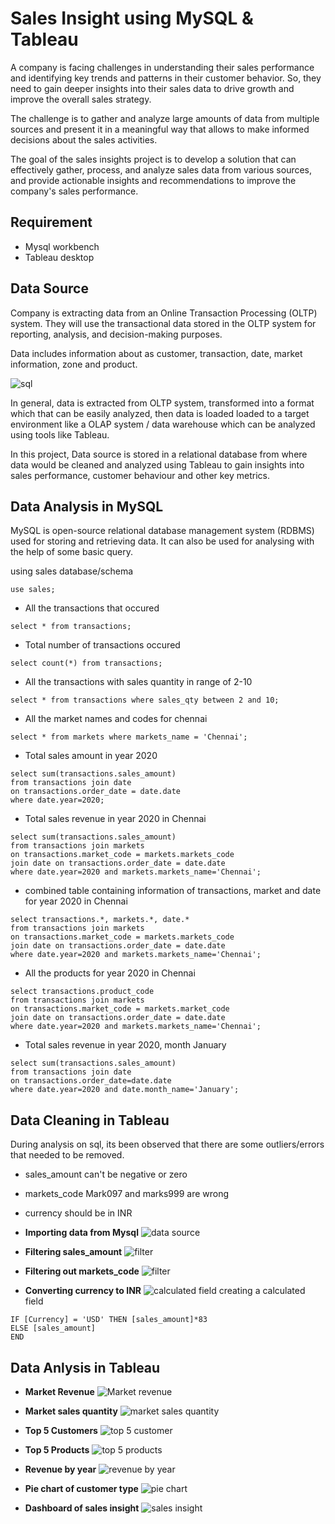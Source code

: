 
# Sales Insight using MySQL & Tableau

A company is facing challenges in understanding their sales performance and identifying key trends and patterns in their customer behavior. So, they need to gain deeper insights into their sales data to drive growth and improve the overall sales strategy. 

The challenge is to gather and analyze large amounts of data from multiple sources and present it in a meaningful way that allows to make informed decisions about the sales activities.

The goal of the sales insights project is to develop a solution that can effectively gather, process, and analyze sales data from various sources, and provide actionable insights and recommendations to improve the company's sales performance.




## Requirement

- Mysql workbench
- Tableau desktop

## Data Source

Company is extracting data from an Online Transaction Processing (OLTP) system. They will use the transactional data stored in the OLTP system for reporting, analysis, and decision-making purposes. 

Data includes information about as customer, transaction, date, market information, zone and product.

![sql](https://github.com/DragnaRR/sales-insight/assets/95096810/7ec79aa2-cb7e-4b52-a9e9-2699037b84c8)

In general, data is extracted from OLTP system, transformed into a format which that can be easily analyzed, then data is loaded loaded to a target environment like a OLAP system / data warehouse which can be analyzed using tools like Tableau.

In this project, Data source is stored in a relational database from where data would be cleaned and analyzed using Tableau to gain insights into sales performance, customer behaviour and other key metrics.  
## Data Analysis in MySQL

MySQL is open-source relational database management system (RDBMS) used for storing and retrieving data. It can also be used for analysing with the help of some basic query.

using sales database/schema
```
use sales;
```
- All the transactions that occured
```
select * from transactions;
```
- Total number of transactions occured
```
select count(*) from transactions;
```
- All the transactions with sales quantity in range of 2-10
```
select * from transactions where sales_qty between 2 and 10;
```
- All the market names and codes for chennai
```
select * from markets where markets_name = 'Chennai';
```
- Total sales amount in year 2020
```
select sum(transactions.sales_amount)
from transactions join date 
on transactions.order_date = date.date
where date.year=2020;
```
- Total sales revenue in year 2020 in Chennai
```
select sum(transactions.sales_amount)
from transactions join markets
on transactions.market_code = markets.markets_code
join date on transactions.order_date = date.date
where date.year=2020 and markets.markets_name='Chennai';
```
- combined table containing information of transactions, market and date for year 2020 in Chennai
```
select transactions.*, markets.*, date.*
from transactions join markets
on transactions.market_code = markets.markets_code
join date on transactions.order_date = date.date
where date.year=2020 and markets.markets_name='Chennai';
```
- All the products for year 2020 in Chennai
```
select transactions.product_code
from transactions join markets
on transactions.market_code = markets.market_code
join date on transactions.order_date = date.date
where date.year=2020 and markets.markets_name='Chennai';
```
- Total sales revenue in year 2020, month January
```
select sum(transactions.sales_amount) 
from transactions join date
on transactions.order_date=date.date
where date.year=2020 and date.month_name='January';
```


## Data Cleaning in Tableau

During analysis on sql, its been observed that there are some outliers/errors that needed to be removed.

- sales_amount can't be negative or zero
- markets_code Mark097 and marks999 are wrong
- currency should be in INR

- **Importing data from Mysql**
![data source](https://github.com/DragnaRR/sales-insight/assets/95096810/06f55c2c-53fa-4dc6-b696-803fcbde668d)

- **Filtering sales_amount**
![filter](https://github.com/DragnaRR/sales-insight/assets/95096810/8befca95-5c30-4d85-a155-b7982a7694d1)

- **Filtering out markets_code**
![filter](https://github.com/DragnaRR/sales-insight/assets/95096810/f155fdb2-2cf4-4d7d-a2c4-70e79b442190)

- **Converting currency to INR**
![calculated field](https://github.com/DragnaRR/sales-insight/assets/95096810/52bf38f3-7ffa-48af-9eb4-256481b0b3e5)
creating a calculated field
```
IF [Currency] = 'USD' THEN [sales_amount]*83
ELSE [sales_amount]
END
```

## Data Anlysis in Tableau

- **Market Revenue**
![Market revenue](https://github.com/DragnaRR/sales-insight/assets/95096810/4e5a4b6f-5b43-4685-a946-a566ebc3dd17)

- **Market sales quantity**
![market sales quantity](https://github.com/DragnaRR/sales-insight/assets/95096810/67398396-a558-4b9a-af35-105bca3f3598)

- **Top 5 Customers**
![top 5 customer](https://github.com/DragnaRR/sales-insight/assets/95096810/6c1623d4-4f8f-4351-8580-169c3e2f0acd)

- **Top 5 Products**
![top 5 products](https://github.com/DragnaRR/sales-insight/assets/95096810/4f39340c-15a1-43e8-a112-a417dc3d6284)

- **Revenue by year**
![revenue by year](https://github.com/DragnaRR/sales-insight/assets/95096810/c214e1dd-5d4d-44b2-bf67-7a799834ddfd)

- **Pie chart of customer type**
![pie chart](https://github.com/DragnaRR/sales-insight/assets/95096810/5615d85f-83dd-4b66-b128-972000077300)

- **Dashboard of sales insight**
![sales insight](https://github.com/DragnaRR/sales-insight/assets/95096810/b6aed0ed-ba92-469b-8da4-f4ea70b0e07b)
